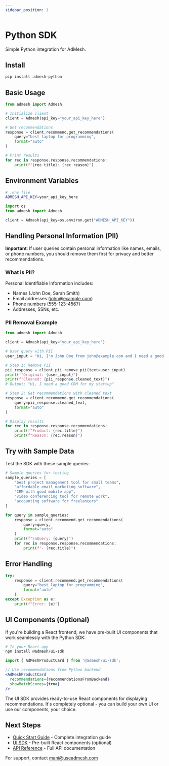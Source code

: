 ```yaml
---
sidebar_position: 1
---
```


# Python SDK

Simple Python integration for AdMesh.

## Install

```bash
pip install admesh-python
```

## Basic Usage

```python
from admesh import Admesh

# Initialize client
client = Admesh(api_key="your_api_key_here")

# Get recommendations
response = client.recommend.get_recommendations(
    query="best laptop for programming",
    format="auto"
)

# Print results
for rec in response.response.recommendations:
    print(f"{rec.title}: {rec.reason}")
```

## Environment Variables

```bash
# .env file
ADMESH_API_KEY=your_api_key_here
```

```python
import os
from admesh import Admesh

client = Admesh(api_key=os.environ.get("ADMESH_API_KEY"))
```

## Handling Personal Information (PII)

**Important**: If user queries contain personal information like names, emails, or phone numbers, you should remove them first for privacy and better recommendations.

### What is PII?
Personal Identifiable Information includes:
- Names (John Doe, Sarah Smith)
- Email addresses (john@example.com)
- Phone numbers (555-123-4567)
- Addresses, SSNs, etc.

### PII Removal Example

```python
from admesh import Admesh

client = Admesh(api_key="your_api_key_here")

# User query with PII
user_input = "Hi, I'm John Doe from john@example.com and I need a good CRM for my startup"

# Step 1: Remove PII
pii_response = client.pii.remove_pii(text=user_input)
print(f"Original: {user_input}")
print(f"Cleaned: {pii_response.cleaned_text}")
# Output: "Hi, I need a good CRM for my startup"

# Step 2: Get recommendations with cleaned text
response = client.recommend.get_recommendations(
    query=pii_response.cleaned_text,
    format="auto"
)

# Display results
for rec in response.response.recommendations:
    print(f"Product: {rec.title}")
    print(f"Reason: {rec.reason}")
```

## Try with Sample Data

Test the SDK with these sample queries:

```python
# Sample queries for testing
sample_queries = [
    "best project management tool for small teams",
    "affordable email marketing software",
    "CRM with good mobile app",
    "video conferencing tool for remote work",
    "accounting software for freelancers"
]

for query in sample_queries:
    response = client.recommend.get_recommendations(
        query=query,
        format="auto"
    )
    print(f"\nQuery: {query}")
    for rec in response.response.recommendations:
        print(f"- {rec.title}")
```

## Error Handling

```python
try:
    response = client.recommend.get_recommendations(
        query="best laptop for programming",
        format="auto"
    )
except Exception as e:
    print(f"Error: {e}")
```

## UI Components (Optional)

If you're building a React frontend, we have pre-built UI components that work seamlessly with the Python SDK:

```bash
# In your React app
npm install @admesh/ui-sdk
```

```jsx
import { AdMeshProductCard } from '@admesh/ui-sdk';

// Use recommendations from Python backend
<AdMeshProductCard
  recommendations={recommendationsFromBackend}
  showMatchScores={true}
/>
```

The UI SDK provides ready-to-use React components for displaying recommendations. It's completely optional - you can build your own UI or use our components, your choice.

## Next Steps

- [Quick Start Guide](../getting-started/quick-start) - Complete integration guide
- [UI SDK](../ui-sdk/installation) - Pre-built React components (optional)
- [API Reference](../api/authentication) - Full API documentation

For support, contact [mani@useadmesh.com](mailto:mani@useadmesh.com)
